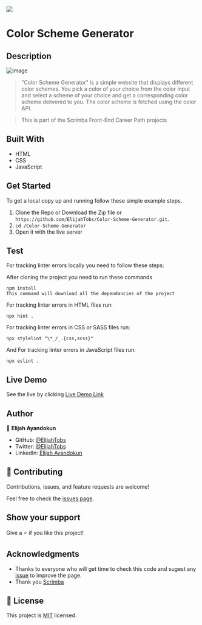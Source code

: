 ![](https://img.shields.io/badge/Scrimba-Front--End--Career--Path-blue)

# Color Scheme Generator


## Description


![image](https://user-images.githubusercontent.com/16058470/199346610-4d01ae72-9655-43fb-ad10-541d6e84c9fc.png)

>  "Color Scheme Generator" is a simple website that displays different color schemes.
You pick a color of your choice from the color input and select a scheme of your choice and get a corresponding color scheme delivered to you. The color scheme is fetched using the color API.

> This is part of the Scrimba Front-End Career Path projects


## Built With

- HTML
- CSS
- JavaScript

## Get Started

To get a local copy up and running follow these simple example steps.

1. Clone the Repo or Download the Zip file or ``` https://github.com/ElijahTobs/Color-Scheme-Generator.git ```.
2. ``` cd /Color-Scheme-Generator ```
3. Open it with the live server

## Test

For tracking linter errors locally you need to follow these steps:

After cloning the project you need to run these commands

``` npm install ```  
`` This command will download all the dependancies of the project ``

For tracking linter errors in HTML files run:

``` npx hint . ```

For tracking linter errors in CSS or SASS files run:

``` npx stylelint "\*_/_.{css,scss}" ```

And For tracking linter errors in JavaScript files run:

``` npx eslint . ```
## Live Demo

See the live by clicking [Live Demo Link](https://elijahtobs.github.io/Color-Scheme-Generator/)

## Author

👤 **Elijah Ayandokun**

- GitHub: [@ElijahTobs](https://github.com/ElijahTobs)
- Twitter: [@ElijahTobs](https://twitter.com/ElijahTobs)
- LinkedIn: [Elijah Ayandokun](https://www.linkedin.com/in/elijahayandokun/)
## 🤝 Contributing

Contributions, issues, and feature requests are welcome!

Feel free to check the [issues page](../../issues/).

## Show your support

Give a ⭐️ if you like this project!

## Acknowledgments

- Thanks to everyone who will get time to check this code and sugest any [issue](https://github.com/tresorsawasawa/MyPortfolio/issues) to improve the page.
- Thank you [Scrimba](https://www.scrimba.com/)

## 📝 License

This project is [MIT](./MIT.md) licensed.
